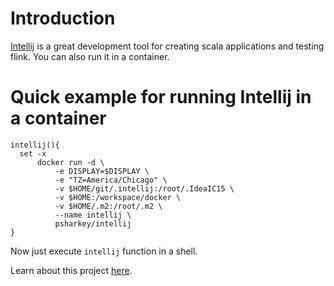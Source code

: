 # Introduction

[Intellij](https://www.jetbrains.com/idea/) is a great development tool for creating scala applications and testing flink.  You can also run it in a container.  

# Quick example for running Intellij in a container

```
intellij(){
  set -x
      docker run -d \
          -e DISPLAY=$DISPLAY \
          -e "TZ=America/Chicago" \
          -v $HOME/git/.intellij:/root/.IdeaIC15 \
          -v $HOME:/workspace/docker \
          -v $HOME/.m2:/root/.m2 \
          --name intellij \
          psharkey/intellij
}

```

Now just execute `intellij` function in a shell.

Learn about this project [here](https://github.com/psharkey/docker/tree/master/intellij).

